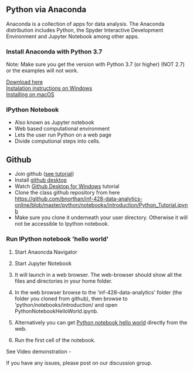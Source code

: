 
## Python via Anaconda


Anaconda is a collection of apps for data analysis.  The Anaconda distribution includes Python, the Spyder Interactive Development Environment and Jupyter Notebook among other apps.  


### Install Anaconda with Python 3.7

Note: Make sure you get the version with Python 3.7 (or higher) (NOT 2.7) or the examples will not work. 

[Download here](https://www.anaconda.com/distribution/windows)  
[Instalation instructions on Windows](https://docs.anaconda.com/anaconda/install/windows/)  
[Installing on macOS](https://docs.anaconda.com/anaconda/install/mac-os/)  

### IPython Notebook
* Also known as Jupyter notebook  
* Web based computational environment  
* Lets the user run Python on a web page  
* Divide computional steps into cells.  

## Github

* Join github ([see tutorial](https://product.hubspot.com/blog/git-and-github-tutorial-for-beginners))
* Install [github desktop](https://desktop.github.com/) 
* Watch [Github Desktop for Windows](https://www.youtube.com/watch?v=77W2JSL7-r8) tutorial
* Clone the class github repository from here  
https://github.com/bnorthan/inf-428-data-analytics-online/blob/master/python/notebooks/introduction/Python_Tutorial.ipynb  
* Make sure you clone it underneath your user directory.  Otherwise it will not be accessible to Ipython notebook. 

### Run IPython notebook 'hello world'

1.  Start Anaoncda Navigator  
2.  Start Jupyter Notebook  
3.  It will launch in a web browser.  The web-browser should show all the files and directories in your home folder.  
4.  In the web browser browse to the 'inf-428-data-analytics' folder (the folder you cloned from github), then browse to 'python/notebooks/introduction/ and open PythonNotebookHelloWorld.ipynb.   

5.  Alternatively you can get [Python notebook hello world](https://github.com/bnorthan/inf-428-data-analytics-online/blob/master/python/notebooks/introduction/PythonNotebookHelloWorld.ipynb)  directly from the web. 
2.  Run the first cell of the notebook.  

See Video demonstration - 

If you have any issues, please post on our discussion group. 


